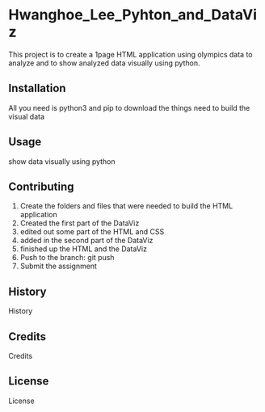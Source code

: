 # Hwanghoe_Lee_Pyhton_and_DataViz

This project is to create a 1page HTML application using olympics data to analyze and to show analyzed data visually using python.

## Installation

All you need is python3 and pip to download the things need to build the visual data

## Usage

show data visually using python

## Contributing

1. Create the folders and files that were needed to build the HTML application
2. Created the first part of the DataViz
3. edited out some part of the HTML and CSS
4. added in the second part of the DataViz
5. finished up the HTML and the DataViz
6. Push to the branch: git push 
7. Submit the assignment

## History

History

## Credits

Credits

## License

License